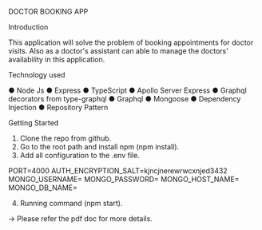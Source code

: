 DOCTOR BOOKING APP


Introduction

This application will solve the problem of booking appointments for doctor
visits. Also as a doctor's assistant can able to manage the doctors' availability in this
application.

Technology used

● Node Js
● Express
● TypeScript
● Apollo Server Express
● Graphql decorators from type-graphql
● Graphql
● Mongoose
● Dependency Injection
● Repository Pattern


Getting Started

1. Clone the repo from github.
2. Go to the root path and install npm (npm install).
3. Add all configuration to the .env file.

PORT=4000
AUTH_ENCRYPTION_SALT=kjncjnerewrwcxnjed3432
MONGO_USERNAME=<your username>
MONGO_PASSWORD=<your password>
MONGO_HOST_NAME=<your host>
MONGO_DB_NAME=<your db name>

4. Running command (npm start).

-> Please refer the pdf doc for more details.



